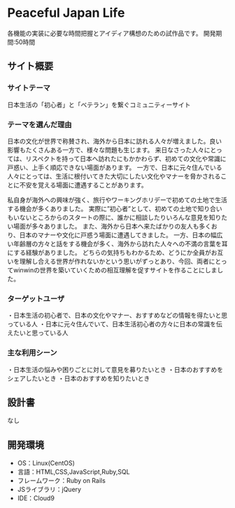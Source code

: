 # Peaceful Japan Life

各機能の実装に必要な時間把握とアイディア構想のための試作品です。
開発期間:50時間
​
## サイト概要
### サイトテーマ
日本生活の「初心者」と「ベテラン」を繋ぐコミュニティーサイト
​
### テーマを選んだ理由
日本の文化が世界で称賛され、海外から日本に訪れる人々が増えました。良い影響もたくさんある一方で、様々な問題も生じます。
来日なさった人々にとっては、リスペクトを持って日本へ訪れたにもかかわらず、初めての文化や常識に戸惑い、上手く順応できない場面があります。
一方で、日本に元々住んでいる人々にとっては、生活に根付いてきた大切にしたい文化やマナーを脅かされることに不安を覚える場面に遭遇することがあります。

私自身が海外への興味が強く、旅行やワーキングホリデーで初めての土地で生活する機会が多くありました。
実際に”初心者”として、初めての土地で知り合いもいないところからのスタートの際に、誰かに相談したりいろんな意見を知りたい場面が多々ありました。
また、海外から日本へ来たばかりの友人も多くおり、日本のマナーや文化に戸惑う場面に遭遇してきました。
一方、日本の幅広い年齢層の方々と話をする機会が多く、海外から訪れた人々への不満の言葉を耳にする経験がありました。
どちらの気持ちもわかるため、どうにか全員がお互いを理解し合える世界が作れないかという思いがずっとあり、今回、両者にとってwinwinの世界を築いていくための相互理解を促すサイトを作ることにしました。
​
### ターゲットユーザ
・日本生活の初心者で、日本の文化やマナー、おすすめなどの情報を得たいと思っている人
・日本に元々住んでいて、日本生活初心者の方々に日本の常識を伝えたいと思っている人
​
### 主な利用シーン
・日本生活の悩みや困りごとに対して意見を募りたいとき
・日本のおすすめをシェアしたいとき
・日本のおすすめを知りたいとき
​
## 設計書
なし
​
## 開発環境
- OS：Linux(CentOS)
- 言語：HTML,CSS,JavaScript,Ruby,SQL
- フレームワーク：Ruby on Rails
- JSライブラリ：jQuery
- IDE：Cloud9
​
###





